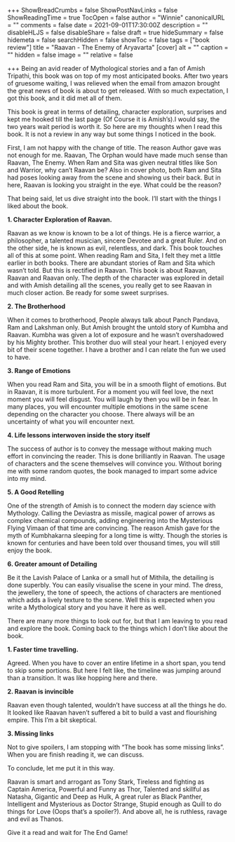 +++
ShowBreadCrumbs = false
ShowPostNavLinks = false
ShowReadingTime = true
TocOpen = false
author = "Winnie"
canonicalURL = ""
comments = false
date = 2021-09-01T17:30:00Z
description = ""
disableHLJS = false
disableShare = false
draft = true
hideSummary = false
hidemeta = false
searchHidden = false
showToc = false
tags = ["book review"]
title = "Raavan - The Enemy of Aryavarta"
[cover]
alt = ""
caption = ""
hidden = false
image = ""
relative = false

+++
Being an avid reader of Mythological stories and a fan of Amish Tripathi, this book was on top of my most anticipated books. After two years of gruesome waiting, I was relieved when the email from amazon brought the great news of book is about to get released. With so much expectation, I got this book, and it did met all of them.

This book is great in terms of detailing, character exploration, surprises and kept me hooked till the last page (Of Course it is Amish’s).I would say, the two years wait period is worth it. So here are my thoughts when I read this book. It is not a review in any way but some things I noticed in the book.

First, I am not happy with the change of title. The reason Author gave was not enough for me. Raavan, The Orphan would have made much sense than Raavan, The Enemy. When Ram and Sita was given neutral titles like Son and Warrior, why can’t Raavan be? Also in cover photo, both Ram and Sita had poses looking away from the scene and showing us their back. But in here, Raavan is looking you straight in the eye. What could be the reason?

That being said, let us dive straight into the book. I’ll start with the things I liked about the book.

**1. Character Exploration of Raavan.**

Raavan as we know is known to be a lot of things. He is a fierce warrior, a philosopher, a talented musician, sincere Devotee and a great Ruler. And on the other side, he is known as evil, relentless, and dark. This book touches all of this at some point. When reading Ram and Sita, I felt they met a little earlier in both books. There are abundant stories of Ram and Sita which wasn’t told. But this is rectified in Raavan. This book is about Raavan, Raavan and Raavan only. The depth of the character was explored in detail and with Amish detailing all the scenes, you really get to see Raavan in much closer action. Be ready for some sweet surprises.

**2. The Brotherhood**

When it comes to brotherhood, People always talk about Panch Pandava, Ram and Lakshman only. But Amish brought the untold story of Kumbha and Raavan. Kumbha was given a lot of exposure and he wasn’t overshadowed by his Mighty brother. This brother duo will steal your heart. I enjoyed every bit of their scene together. I have a brother and I can relate the fun we used to have.

**3. Range of Emotions**

When you read Ram and Sita, you will be in a smooth flight of emotions. But in Raavan, it is more turbulent. For a moment you will feel love, the next moment you will feel disgust. You will laugh by then you will be in fear. In many places, you will encounter multiple emotions in the same scene depending on the character you choose. There always will be an uncertainty of what you will encounter next.

**4. Life lessons interwoven inside the story itself**

The success of author is to convey the message without making much effort in convincing the reader. This is done brilliantly in Raavan. The usage of characters and the scene themselves will convince you. Without boring me with some random quotes, the book managed to impart some advice into my mind.

**5. A Good Retelling**

One of the strength of Amish is to connect the modern day science with Mythology. Calling the Deviastra as missile, magical power of arrows as complex chemical compounds, adding engineering into the Mysterious Flying Vimaan of that time are convincing. The reason Amish gave for the myth of Kumbhakarna sleeping for a long time is witty. Though the stories is known for centuries and have been told over thousand times, you will still enjoy the book.

**6. Greater amount of Detailing**

Be it the Lavish Palace of Lanka or a small hut of Mithila, the detailing is done superbly. You can easily visualise the scene in your mind. The dress, the jewellery, the tone of speech, the actions of characters are mentioned which adds a lively texture to the scene. Well this is expected when you write a Mythological story and you have it here as well.

There are many more things to look out for, but that I am leaving to you read and explore the book. Coming back to the things which I don’t like about the book.

**1. Faster time travelling.**

Agreed. When you have to cover an entire lifetime in a short span, you tend to skip some portions. But here I felt like, the timeline was jumping around than a transition. It was like hopping here and there.

**2. Raavan is invincible**

Raavan even though talented, wouldn’t have success at all the things he do. It looked like Raavan haven’t suffered a bit to build a vast and flourishing empire. This I’m a bit skeptical.

**3. Missing links**

Not to give spoilers, I am stopping with “The book has some missing links”. When you are finish reading it, we can discuss.

To conclude, let me put it in this way.

Raavan is smart and arrogant as Tony Stark, Tireless and fighting as Captain America, Powerful and Funny as Thor, Talented and skillful as Natasha, Gigantic and Deep as Hulk, A great ruler as Black Panther, Intelligent and Mysterious as Doctor Strange, Stupid enough as Quill to do things for Love (Oops that’s a spoiler?). And above all, he is ruthless, ravage and evil as Thanos.

Give it a read and wait for The End Game!